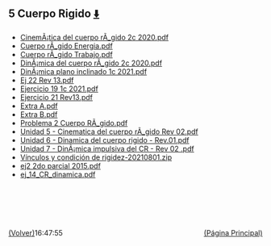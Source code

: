 
<html>
<body>
<h2>5 Cuerpo Rigido <a href="https://downgit.github.io/#/home?url=https://github.com/Apuntes-FIUBA/Apuntes-Electronica/tree/main/82 - Física/8201 - Fisica I/Clase en Linea/5 Cuerpo Rigido" style="font-size:20px">  ⬇️ </a></h2>
<ul>
    <li><a href="CinemÃ¡tica del cuerpo rÃ_gido 2c 2020.pdf">CinemÃ¡tica del cuerpo rÃ_gido 2c 2020.pdf</a></li>
    <li><a href="Cuerpo rÃ_gido Energia.pdf">Cuerpo rÃ_gido Energia.pdf</a></li>
    <li><a href="Cuerpo rÃ_gido Trabajo.pdf">Cuerpo rÃ_gido Trabajo.pdf</a></li>
    <li><a href="DinÃ¡mica del cuerpo rÃ_gido 2c 2020.pdf">DinÃ¡mica del cuerpo rÃ_gido 2c 2020.pdf</a></li>
    <li><a href="DinÃ¡mica plano inclinado 1c 2021.pdf">DinÃ¡mica plano inclinado 1c 2021.pdf</a></li>
    <li><a href="Ej 22 Rev 13.pdf">Ej 22 Rev 13.pdf</a></li>
    <li><a href="Ejercicio 19 1c 2021.pdf">Ejercicio 19 1c 2021.pdf</a></li>
    <li><a href="Ejercicio 21 Rev13.pdf">Ejercicio 21 Rev13.pdf</a></li>
    <li><a href="Extra A.pdf">Extra A.pdf</a></li>
    <li><a href="Extra B.pdf">Extra B.pdf</a></li>
    <li><a href="Problema 2 Cuerpo RÃ_gido.pdf">Problema 2 Cuerpo RÃ_gido.pdf</a></li>
    <li><a href="Unidad 5 - Cinematica del cuerpo rÃ_gido Rev 02.pdf">Unidad 5 - Cinematica del cuerpo rÃ_gido Rev 02.pdf</a></li>
    <li><a href="Unidad 6 - Dinamica del cuerpo rigido - Rev.01.pdf">Unidad 6 - Dinamica del cuerpo rigido - Rev.01.pdf</a></li>
    <li><a href="Unidad 7 - DinÃ¡mica impulsiva del CR - Rev 02 .pdf">Unidad 7 - DinÃ¡mica impulsiva del CR - Rev 02 .pdf</a></li>
    <li><a href="Vínculos y condición de rigidez-20210801.zip">Vínculos y condición de rigidez-20210801.zip</a></li>
    <li><a href="ej2 2do parcial 2015.pdf">ej2 2do parcial 2015.pdf</a></li>
    <li><a href="ej_14_CR_dinamica.pdf">ej_14_CR_dinamica.pdf</a></li>
</ul>
</body>
</html>





































<br><br><br><br><br><a href="../" style="float: left">(Volver)</a> <a href="https://apuntes-fiuba.github.io/Apuntes-Electronica" style="float: right">(Página Principal)</a>
16:47:55